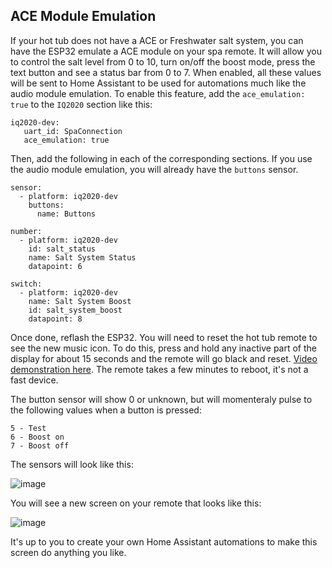 ## ACE Module Emulation

If your hot tub does not have a ACE or Freshwater salt system, you can have the ESP32 emulate a ACE module on your spa remote. It will allow you to control the salt level from 0 to 10, turn on/off the boost mode, press the text button and see a status bar from 0 to 7. When enabled, all these values will be sent to Home Assistant to be used for automations much like the audio module emulation. To enable this feature, add the `ace_emulation: true` to the `IQ2020` section like this:

```
iq2020-dev:
   uart_id: SpaConnection
   ace_emulation: true
```

Then, add the following in each of the corresponding sections. If you use the audio module emulation, you will already have the `buttons` sensor.

```
sensor:
  - platform: iq2020-dev
    buttons:
      name: Buttons

number:
  - platform: iq2020-dev
    id: salt_status
    name: Salt System Status
    datapoint: 6

switch:
  - platform: iq2020-dev
    name: Salt System Boost
    id: salt_system_boost
    datapoint: 8
```

Once done, reflash the ESP32. You will need to reset the hot tub remote to see the new music icon. To do this, press and hold any inactive part of the display for about 15 seconds and the remote will go black and reset. [Video demonstration here](https://youtu.be/od5SB6RIO1s?si=Db0cwpKzg9-m2b_o&t=14). The remote takes a few minutes to reboot, it's not a fast device.

The button sensor will show 0 or unknown, but will momenteraly pulse to the following values when a button is pressed:

```
5 - Test
6 - Boost on
7 - Boost off
```

The sensors will look like this:

![image](https://github.com/Ylianst/ESP-IQ2020/assets/1319013/34c13270-c80d-43e1-808c-b342e6a9cd72)

You will see a new screen on your remote that looks like this:

![image](https://github.com/Ylianst/ESP-IQ2020/assets/1319013/09665e9a-f9d7-43c2-b364-45ced6b1492d)

It's up to you to create your own Home Assistant automations to make this screen do anything you like.
